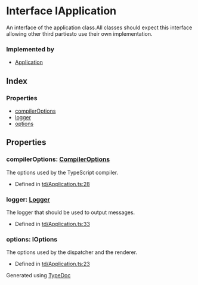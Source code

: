 # Interface IApplication
An interface of the application class.All classes should expect this interface allowing other third partiesto use their own implementation.

### Implemented by
* [Application](../classes/td.application.md)

## Index

### Properties
* [compilerOptions](td.iapplication.md#compileroptions)
* [logger](td.iapplication.md#logger)
* [options](td.iapplication.md#options)

## Properties

### compilerOptions: [CompilerOptions](ts.compileroptions.md)
The options used by the TypeScript compiler.
* Defined in [td/Application.ts:28](https://github.com/kimamula/typedoc/blob/HEAD/src/td/Application.ts#L28)


### logger: [Logger](../classes/td.logger.md)
The logger that should be used to output messages.
* Defined in [td/Application.ts:33](https://github.com/kimamula/typedoc/blob/HEAD/src/td/Application.ts#L33)


### options: IOptions
The options used by the dispatcher and the renderer.
* Defined in [td/Application.ts:23](https://github.com/kimamula/typedoc/blob/HEAD/src/td/Application.ts#L23)



Generated using [TypeDoc](http://typedoc.io)
